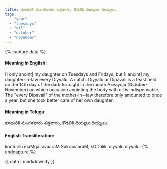 ```yaml
---
title: కూతురికి మంగళవారం శుక్రవారం, కోడలికి దియ్యలు దియ్యలు.
tags:
  - "year"
  - "tuesdays"
  - "oil"
  - "october"
  - "november"
---
```


{% capture data %}
#### Meaning in English:
[I only anoint] my daughter on Tuesdays and Fridays, but [I anoint] my daughter-in-law every Diyyalu.
A catch. Diyyalu or Dipavali is a feast held on the 14th day of the dark fortnight in the month Asvayuja (October-November) on which occasion anointing the body with oil is indispensable. The "every Dipavali" of the mother-in--law therefore only amounted to once a year, but she took better care of her own daughter.

#### Meaning in Telugu:
కూతురికి మంగళవారం శుక్రవారం, కోడలికి దియ్యలు దియ్యలు.

#### English Transliteration:
kooturiki maMgaLavaaraM SukravaaraM, kODaliki diyyalu diyyalu.
{% endcapture %}

<div class="notice">{{ data | markdownify }}</div>

